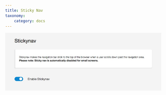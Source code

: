 ```yaml
---
title: Sticky Nav
taxonomy:
    category: docs
---
```


![Enable Sticky Nav](/images/documentation/effects/sticky.jpg)
 
